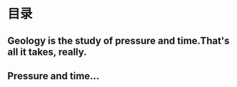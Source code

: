 # 目录

## Geology is the study of pressure and time.That's all it takes, really.

## Pressure and time...

